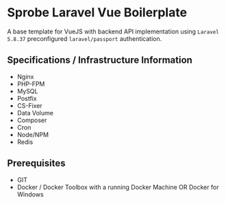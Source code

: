 # Sprobe Laravel Vue Boilerplate
A base template for VueJS with backend API implementation using `Laravel 5.8.37` preconfigured `laravel/passport` authentication.

## Specifications / Infrastructure Information
- Nginx
- PHP-FPM
- MySQL
- Postfix
- CS-Fixer
- Data Volume
- Composer
- Cron
- Node/NPM
- Redis

## Prerequisites
- GIT
- Docker / Docker Toolbox with a running Docker Machine OR Docker for Windows
